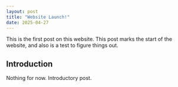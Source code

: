 ```yaml
---
layout: post
title: "Website Launch!"
date: 2025-04-27
---
```


This is the first post on this website. This post marks the start of the website, and also is a test to figure things out.

## Introduction
Nothing for now. Introductory post.  
